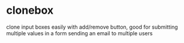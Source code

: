 clonebox
========

clone input boxes easily with add/remove button, good for submitting multiple values in a form sending an email to multiple users

